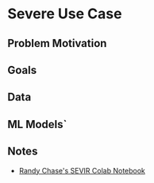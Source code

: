 # Severe Use Case

## Problem Motivation

## Goals

## Data

## ML Models`

## Notes
* [Randy Chase's SEVIR Colab Notebook](https://colab.research.google.com/drive/1pxJo458Ol0uLcAPyQWHyJpldze-tjnqG?usp=sharing)
  